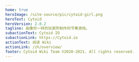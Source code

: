 ```yaml
---
home: true
heroImage: /site-source/pic/cytoid-girl.png
heroText: Cytoid
heroVersion: 2.0.2
tagline: 由像你一样的玩家所制作的节奏游戏。
subactionText: Cytoid IO
subactionLink: https://Cytoid.io
actionText: 阅读 Wiki
actionLink: /zh/overview/
footer: Cytoid Wiki Team ©2020-2021. All rights reserved.
---
```

